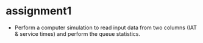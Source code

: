 # assignment1
- Perform a computer simulation to read input data from two columns (IAT & service times) and perform the queue statistics.

